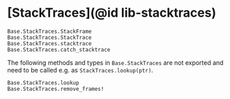 # [StackTraces](@id lib-stacktraces)

```@docs
Base.StackTraces.StackFrame
Base.StackTraces.StackTrace
Base.StackTraces.stacktrace
Base.StackTraces.catch_stacktrace
```

The following methods and types in `Base.StackTraces` are not exported and need to be called e.g.
as `StackTraces.lookup(ptr)`.

```@docs
Base.StackTraces.lookup
Base.StackTraces.remove_frames!
```
